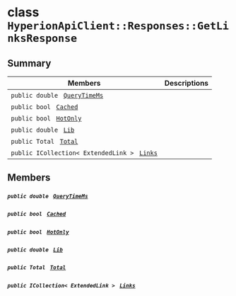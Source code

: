 # class `HyperionApiClient::Responses::GetLinksResponse` 

## Summary

 Members                                | Descriptions                                
----------------------------------------|---------------------------------------------
`public double ` [`QueryTimeMs`](#class_hyperion_api_client_1_1_responses_1_1_get_links_response_1aaed05a434b4de2c0ca564fe4e3d8a2ec) | 
`public bool ` [`Cached`](#class_hyperion_api_client_1_1_responses_1_1_get_links_response_1a4c2f66ac7e92baee23ff3feaedd0a069) | 
`public bool ` [`HotOnly`](#class_hyperion_api_client_1_1_responses_1_1_get_links_response_1aede0d7016e2e36bf71998767504ae13f) | 
`public double ` [`Lib`](#class_hyperion_api_client_1_1_responses_1_1_get_links_response_1aadde7ea54f4086c6436402e5cdfb36d8) | 
`public Total ` [`Total`](#class_hyperion_api_client_1_1_responses_1_1_get_links_response_1aadea4b415425548b9fbcf43685f59cd1) | 
`public ICollection< ExtendedLink > ` [`Links`](#class_hyperion_api_client_1_1_responses_1_1_get_links_response_1af95280e0eabfb15d3ba1a6085775c395) | 

## Members

##### `public double ` [`QueryTimeMs`](#class_hyperion_api_client_1_1_responses_1_1_get_links_response_1aaed05a434b4de2c0ca564fe4e3d8a2ec) 

##### `public bool ` [`Cached`](#class_hyperion_api_client_1_1_responses_1_1_get_links_response_1a4c2f66ac7e92baee23ff3feaedd0a069) 

##### `public bool ` [`HotOnly`](#class_hyperion_api_client_1_1_responses_1_1_get_links_response_1aede0d7016e2e36bf71998767504ae13f) 

##### `public double ` [`Lib`](#class_hyperion_api_client_1_1_responses_1_1_get_links_response_1aadde7ea54f4086c6436402e5cdfb36d8) 

##### `public Total ` [`Total`](#class_hyperion_api_client_1_1_responses_1_1_get_links_response_1aadea4b415425548b9fbcf43685f59cd1) 

##### `public ICollection< ExtendedLink > ` [`Links`](#class_hyperion_api_client_1_1_responses_1_1_get_links_response_1af95280e0eabfb15d3ba1a6085775c395) 

